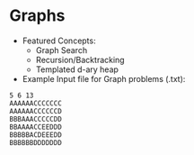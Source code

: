 # Graphs
* Featured Concepts:
  * Graph Search
  * Recursion/Backtracking
  * Templated d-ary heap
* Example Input file for Graph problems (.txt):
```
5 6 13
AAAAAACCCCCCC
AAAAAACCCCCCD
BBBAAACCCCCDD
BBAAAACCEEDDD
BBBBBACDEEEDD
BBBBBBDDDDDDD
```
